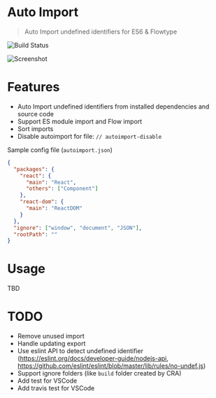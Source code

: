 # Auto Import

> Auto Import undefined identifiers for ES6 & Flowtype

![Build Status](https://img.shields.io/travis/thongdong7/autoimport/master.svg?style=flat&label=travis)

![Screenshot](packages/vscode/docs/screenshot.gif)

# Features

* Auto Import undefined identifiers from installed dependencies and source code
* Support ES module import and Flow import
* Sort imports
* Disable autoimport for file: `// autoimport-disable`

Sample config file (`autoimport.json`)

```json
{
  "packages": {
    "react": {
      "main": "React",
      "others": ["Component"]
    },
    "react-dom": {
      "main": "ReactDOM"
    }
  },
  "ignore": ["window", "document", "JSON"],
  "rootPath": ""
}
```

# Usage

TBD

# TODO

* Remove unused import
* Handle updating export
* Use eslint API to detect undefined identifier (https://eslint.org/docs/developer-guide/nodejs-api, https://github.com/eslint/eslint/blob/master/lib/rules/no-undef.js)
* Support ignore folders (like `build` folder created by CRA)
* Add test for VSCode
* Add travis test for VSCode
